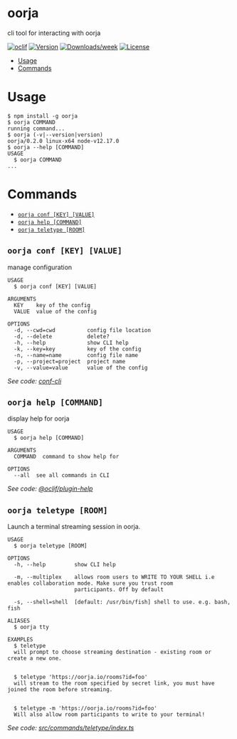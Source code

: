 oorja
=====

cli tool for interacting with oorja

[![oclif](https://img.shields.io/badge/cli-oclif-brightgreen.svg)](https://oclif.io)
[![Version](https://img.shields.io/npm/v/oorja.svg)](https://npmjs.org/package/oorja)
[![Downloads/week](https://img.shields.io/npm/dw/oorja.svg)](https://npmjs.org/package/oorja)
[![License](https://img.shields.io/npm/l/oorja.svg)](https://github.com/akshaykmr/oorja-cli/blob/master/package.json)

<!-- toc -->
* [Usage](#usage)
* [Commands](#commands)
<!-- tocstop -->
# Usage
<!-- usage -->
```sh-session
$ npm install -g oorja
$ oorja COMMAND
running command...
$ oorja (-v|--version|version)
oorja/0.2.0 linux-x64 node-v12.17.0
$ oorja --help [COMMAND]
USAGE
  $ oorja COMMAND
...
```
<!-- usagestop -->
# Commands
<!-- commands -->
* [`oorja conf [KEY] [VALUE]`](#oorja-conf-key-value)
* [`oorja help [COMMAND]`](#oorja-help-command)
* [`oorja teletype [ROOM]`](#oorja-teletype-room)

## `oorja conf [KEY] [VALUE]`

manage configuration

```
USAGE
  $ oorja conf [KEY] [VALUE]

ARGUMENTS
  KEY    key of the config
  VALUE  value of the config

OPTIONS
  -d, --cwd=cwd          config file location
  -d, --delete           delete?
  -h, --help             show CLI help
  -k, --key=key          key of the config
  -n, --name=name        config file name
  -p, --project=project  project name
  -v, --value=value      value of the config
```

_See code: [conf-cli](https://github.com/natzcam/conf-cli/blob/v0.1.9/src/commands/conf.ts)_

## `oorja help [COMMAND]`

display help for oorja

```
USAGE
  $ oorja help [COMMAND]

ARGUMENTS
  COMMAND  command to show help for

OPTIONS
  --all  see all commands in CLI
```

_See code: [@oclif/plugin-help](https://github.com/oclif/plugin-help/blob/v3.1.0/src/commands/help.ts)_

## `oorja teletype [ROOM]`

Launch a terminal streaming session in oorja.

```
USAGE
  $ oorja teletype [ROOM]

OPTIONS
  -h, --help         show CLI help

  -m, --multiplex    allows room users to WRITE TO YOUR SHELL i.e enables collaboration mode. Make sure you trust room
                     participants. Off by default

  -s, --shell=shell  [default: /usr/bin/fish] shell to use. e.g. bash, fish

ALIASES
  $ oorja tty

EXAMPLES
  $ teletype
  will prompt to choose streaming destination - existing room or create a new one.


  $ teletype 'https://oorja.io/rooms?id=foo'
  will stream to the room specified by secret link, you must have joined the room before streaming.


  $ teletype -m 'https://oorja.io/rooms?id=foo'
  Will also allow room participants to write to your terminal!
```

_See code: [src/commands/teletype/index.ts](https://github.com/akshaykmr/oorja-cli/blob/v0.2.0/src/commands/teletype/index.ts)_
<!-- commandsstop -->
